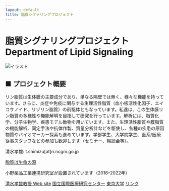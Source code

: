 ```yaml
---
layout: default
title: 脂質シグナリングプロジェクト
---
```


<div class="main-visual">
  <h1>脂質シグナリングプロジェクト<br><span class="subtitle">Department of Lipid Signaling</span></h1>
  <img src="/assets/your-illustration.png" alt="イラスト" style="max-width:100%;height:auto;">
</div>

<div class="content-wrapper">
  <div class="main-content">
    <h2>■ プロジェクト概要</h2>
    <p>リン脂質は生体膜の主要成分であり、単なる隔壁では無く、様々な機能を持っています。さらに、炎症や免疫に関与する生理活性脂質（血小板活性化因子、エイコサノイド、リゾリン脂質）の前駆体ともなっています。私達は、この生体膜リン脂質の多様性や機能解明を目指して研究を行っています。解析には、脂質化学、分子生物学、疾患モデル動物を用いています。また、生理活性脂質や膜脂質の機能解析、同定手法や抗体作製、質量分析計などを駆使し、各種の疾患の原因物質やバイオマーカー探索も進めています。学部学生、大学院学生、医系/医療従事スタッフなどの参加も歓迎します（セミナー、輪読会等）。</p>
    <p>清水孝雄: t.shimizu[at]ri.ncgm.go.jp</p>
    <p><a href="http://brh.co.jp/s_library/interview/99/">脂質は生命の源</a></p>
    <p>小野薬品工業連携研究室が設置されています（2016–2022年）</p>
  </div>
  <div class="side-links">
    <a class="side-btn" href="#">清水孝雄教授 Web site</a>
    <a class="side-btn" href="#">国立国際医療研究センター</a>
    <a class="side-btn" href="#">東京大学</a>
    <a class="side-btn" href="#">リンク</a>
  </div>
</div>
